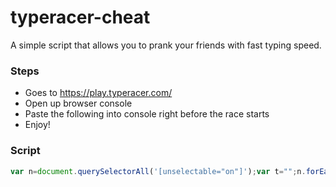 ﻿# typeracer-cheat

A simple script that allows you to prank your friends with fast typing speed.


### Steps

- Goes to <https://play.typeracer.com/>
- Open up browser console
- Paste the following into console right before the race starts
- Enjoy!


### Script
```javascript
var n=document.querySelectorAll('[unselectable="on"]');var t="";n.forEach(function(n){t+=n.innerHTML});var e=0;document.getElementsByClassName("txtInput")[0].addEventListener("keypress",function(n){n.preventDefault();this.value+=t[e++]});
```
